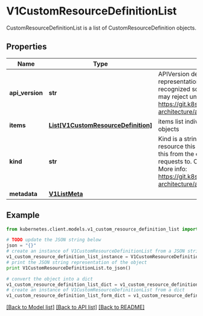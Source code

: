 # V1CustomResourceDefinitionList

CustomResourceDefinitionList is a list of CustomResourceDefinition objects.

## Properties
Name | Type | Description | Notes
------------ | ------------- | ------------- | -------------
**api_version** | **str** | APIVersion defines the versioned schema of this representation of an object. Servers should convert recognized schemas to the latest internal value, and may reject unrecognized values. More info: https://git.k8s.io/community/contributors/devel/sig-architecture/api-conventions.md#resources | [optional] 
**items** | [**List[V1CustomResourceDefinition]**](V1CustomResourceDefinition.md) | items list individual CustomResourceDefinition objects | 
**kind** | **str** | Kind is a string value representing the REST resource this object represents. Servers may infer this from the endpoint the kubernetes.client submits requests to. Cannot be updated. In CamelCase. More info: https://git.k8s.io/community/contributors/devel/sig-architecture/api-conventions.md#types-kinds | [optional] 
**metadata** | [**V1ListMeta**](V1ListMeta.md) |  | [optional] 

## Example

```python
from kubernetes.client.models.v1_custom_resource_definition_list import V1CustomResourceDefinitionList

# TODO update the JSON string below
json = "{}"
# create an instance of V1CustomResourceDefinitionList from a JSON string
v1_custom_resource_definition_list_instance = V1CustomResourceDefinitionList.from_json(json)
# print the JSON string representation of the object
print V1CustomResourceDefinitionList.to_json()

# convert the object into a dict
v1_custom_resource_definition_list_dict = v1_custom_resource_definition_list_instance.to_dict()
# create an instance of V1CustomResourceDefinitionList from a dict
v1_custom_resource_definition_list_form_dict = v1_custom_resource_definition_list.from_dict(v1_custom_resource_definition_list_dict)
```
[[Back to Model list]](../README.md#documentation-for-models) [[Back to API list]](../README.md#documentation-for-api-endpoints) [[Back to README]](../README.md)


